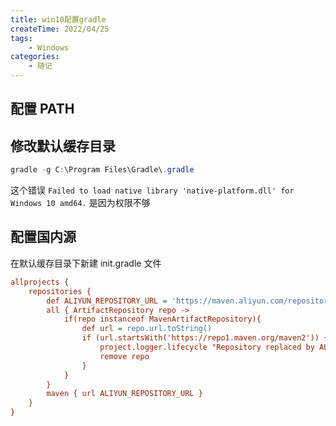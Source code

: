 ```yaml
---
title: win10配置gradle
createTime: 2022/04/25
tags:
    - Windows
categories:
    - 随记
---
```


## 配置 PATH

## 修改默认缓存目录

```powershell
gradle -g C:\Program Files\Gradle\.gradle
```

这个错误 `Failed to load native library 'native-platform.dll' for Windows 10 amd64.` 是因为权限不够

## 配置国内源

在默认缓存目录下新建 init.gradle 文件

```ini
allprojects {
    repositories {
        def ALIYUN_REPOSITORY_URL = 'https://maven.aliyun.com/repository/public'
        all { ArtifactRepository repo ->
            if(repo instanceof MavenArtifactRepository){
                def url = repo.url.toString()
                if (url.startsWith('https://repo1.maven.org/maven2')) {
                    project.logger.lifecycle "Repository replaced by ALIYUN_REPOSITORY_URL."
                    remove repo
                }
            }
        }
        maven { url ALIYUN_REPOSITORY_URL }
    }
}
```
